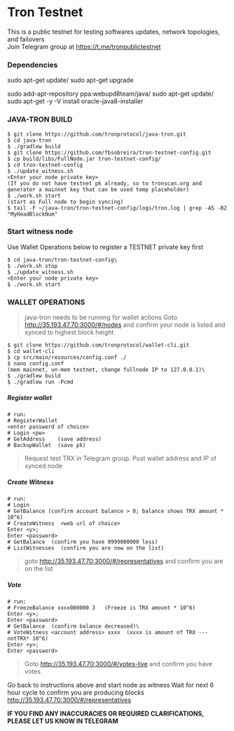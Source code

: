 # Tron Testnet 
This is a public testnet for testing softwares updates, network topologies, and failovers\
Join Telegram group at https://t.me/tronpublictestnet


### Dependencies
sudo apt-get update/
sudo apt-get upgrade

sudo add-apt-repository ppa:webupd8team/java/
sudo apt-get update/
sudo apt-get -y -V install oracle-java8-installer

### JAVA-TRON BUILD

```console
$ git clone https://github.com/tronprotocol/java-tron.git  
$ cd java-tron
$ ./gradlew build
$ git clone https://github.com/fbsobreira/tron-testnet-config.git  
$ cp build/libs/FullNode.jar tron-testnet-config/
$ cd tron-testnet-config
$ ./update_witness.sh 
<Enter your node private key>    
(If you do not have testnet pk already, so to tronscan.org and generater a mainnet key that can be used temp placeholder)
$ ./work.sh start  
(start as Full node to begin syncing)
$ tail -F ~/java-tron/tron-testnet-config/logs/tron.log | grep -A5 -B2 "MyHeadBlockNum"
```  

### Start witness node
Use Wallet Operations below to register a TESTNET private key first
```console
$ cd java-tron/tron-testnet-config\
$ ./work.sh stop
$ ./update_witness.sh 
<Enter your node private key>
$ ./work.sh start
```  
  
  
### WALLET OPERATIONS
> java-tron needs to be running for wallet actions
> Goto http://35.193.47.70:3000/#/nodes and confirm your node is listed and synced to highest block height

```console
$ git clone https://github.com/tronprotocol/wallet-cli.git
$ cd wallet-cli
$ cp src/main/resources/config.conf ./
$ nano config.conf
(mem mainnet, un-mem testnet, change fullnode IP to 127.0.0.1)\
$ ./gradlew build
$ ./gradlew run -Pcmd
```  

##### Register wallet
```console
# run:
# RegisterWallet
<enter password of choice>
# Login <pw>
# GetAddress    (save address)
# BackupWallet  (save pk)
```  
> Request test TRX in Telegram group. Post wallet address and IP of synced node

##### Create Witness
```console
# run:
# Login
# GetBalance (confirm account balance > 0; balance shows TRX amount * 10^6)
# CreateWitness  <web url of choice>
Enter <y>; 
Enter <password>
# GetBalance  (confirm you have 9999000000 less)
# ListWitnesses  (confirm you are now on the list)
```  

> goto http://35.193.47.70:3000/#/representatives
> and confirm you are on the list

##### Vote
```console
# run:
# FreezeBalance xxxx000000 3   (Freeze is TRX amount * 10^6)
Enter <y>;
Enter <password>
# GetBalance  (confirm balance decreased)\
# VoteWitness <account address> xxxx  (xxxx is amount of TRX --- notTRX* 10^6)
Enter <y>;
Enter <password>
```  

> Goto http://35.193.47.70:3000/#/votes-live
> and confirm you have votes

Go back to instructions above and start node as witness
Wait for next 6 hour cycle to confirm you are producing blocks\
http://35.193.47.70:3000/#/representatives

**IF YOU FIND ANY INACCURACIES OR REQUIRED CLARIFICATIONS, PLEASE LET US KNOW IN TELEGRAM**
